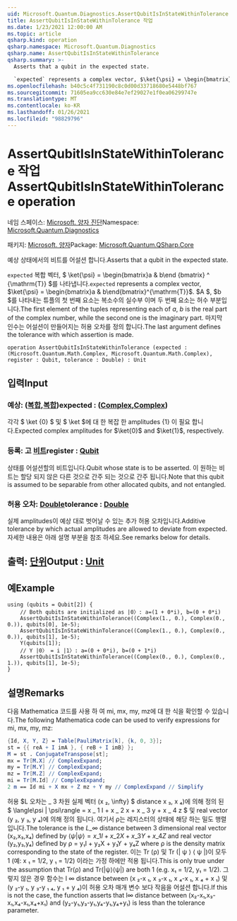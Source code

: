 ```yaml
---
uid: Microsoft.Quantum.Diagnostics.AssertQubitIsInStateWithinTolerance
title: AssertQubitIsInStateWithinTolerance 작업
ms.date: 1/23/2021 12:00:00 AM
ms.topic: article
qsharp.kind: operation
qsharp.namespace: Microsoft.Quantum.Diagnostics
qsharp.name: AssertQubitIsInStateWithinTolerance
qsharp.summary: >-
  Asserts that a qubit in the expected state.

  `expected` represents a complex vector, $\ket{\psi} = \begin{bmatrix}a & b\end{bmatrix}^{\mathrm{T}}$. The first element of the tuples representing each of $a$, $b$ is the real part of the complex number, while the second one is the imaginary part. The last argument defines the tolerance with which assertion is made.
ms.openlocfilehash: b40c5c4f731190c8c0d00d33718680e5448bf767
ms.sourcegitcommit: 71605ea9cc630e84e7ef29027e1f0ea06299747e
ms.translationtype: MT
ms.contentlocale: ko-KR
ms.lasthandoff: 01/26/2021
ms.locfileid: "98829796"
---
```

# <a name="assertqubitisinstatewithintolerance-operation"></a><span data-ttu-id="b9234-102">AssertQubitIsInStateWithinTolerance 작업</span><span class="sxs-lookup"><span data-stu-id="b9234-102">AssertQubitIsInStateWithinTolerance operation</span></span>

<span data-ttu-id="b9234-103">네임 스페이스: [Microsoft. 양자 진단](xref:Microsoft.Quantum.Diagnostics)</span><span class="sxs-lookup"><span data-stu-id="b9234-103">Namespace: [Microsoft.Quantum.Diagnostics](xref:Microsoft.Quantum.Diagnostics)</span></span>

<span data-ttu-id="b9234-104">패키지: [Microsoft. 양자](https://nuget.org/packages/Microsoft.Quantum.QSharp.Core)</span><span class="sxs-lookup"><span data-stu-id="b9234-104">Package: [Microsoft.Quantum.QSharp.Core](https://nuget.org/packages/Microsoft.Quantum.QSharp.Core)</span></span>


<span data-ttu-id="b9234-105">예상 상태에서의 비트를 어설션 합니다.</span><span class="sxs-lookup"><span data-stu-id="b9234-105">Asserts that a qubit in the expected state.</span></span>

<span data-ttu-id="b9234-106">`expected` 복합 벡터, $ \ket{\psi} = \begin{bmatrix}a & b\end {bmatrix} ^ {\mathrm{T}} $를 나타냅니다.</span><span class="sxs-lookup"><span data-stu-id="b9234-106">`expected` represents a complex vector, $\ket{\psi} = \begin{bmatrix}a & b\end{bmatrix}^{\mathrm{T}}$.</span></span>
<span data-ttu-id="b9234-107">$A $, $b $를 나타내는 튜플의 첫 번째 요소는 복소수의 실수부 이며 두 번째 요소는 허수 부분입니다.</span><span class="sxs-lookup"><span data-stu-id="b9234-107">The first element of the tuples representing each of $a$, $b$ is the real part of the complex number, while the second one is the imaginary part.</span></span>
<span data-ttu-id="b9234-108">마지막 인수는 어설션이 만들어지는 허용 오차를 정의 합니다.</span><span class="sxs-lookup"><span data-stu-id="b9234-108">The last argument defines the tolerance with which assertion is made.</span></span>

```qsharp
operation AssertQubitIsInStateWithinTolerance (expected : (Microsoft.Quantum.Math.Complex, Microsoft.Quantum.Math.Complex), register : Qubit, tolerance : Double) : Unit
```


## <a name="input"></a><span data-ttu-id="b9234-109">입력</span><span class="sxs-lookup"><span data-stu-id="b9234-109">Input</span></span>

### <a name="expected--complexcomplex"></a><span data-ttu-id="b9234-110">예상: ([복합](xref:Microsoft.Quantum.Math.Complex),[복합](xref:Microsoft.Quantum.Math.Complex))</span><span class="sxs-lookup"><span data-stu-id="b9234-110">expected : ([Complex](xref:Microsoft.Quantum.Math.Complex),[Complex](xref:Microsoft.Quantum.Math.Complex))</span></span>

<span data-ttu-id="b9234-111">각각 $ \ket {0} $ 및 $ \ket $에 대 한 복잡 한 amplitudes {1} 이 필요 합니다.</span><span class="sxs-lookup"><span data-stu-id="b9234-111">Expected complex amplitudes for $\ket{0}$ and $\ket{1}$, respectively.</span></span>


### <a name="register--qubit"></a><span data-ttu-id="b9234-112">등록: 고 [비트](xref:microsoft.quantum.lang-ref.qubit)</span><span class="sxs-lookup"><span data-stu-id="b9234-112">register : [Qubit](xref:microsoft.quantum.lang-ref.qubit)</span></span>

<span data-ttu-id="b9234-113">상태를 어설션할의 비트입니다.</span><span class="sxs-lookup"><span data-stu-id="b9234-113">Qubit whose state is to be asserted.</span></span> <span data-ttu-id="b9234-114">이 원하는 비트는 할당 되지 않은 다른 것으로 간주 되는 것으로 간주 됩니다.</span><span class="sxs-lookup"><span data-stu-id="b9234-114">Note that this qubit is assumed to be separable from other allocated qubits, and not entangled.</span></span>


### <a name="tolerance--double"></a><span data-ttu-id="b9234-115">허용 오차: [Double](xref:microsoft.quantum.lang-ref.double)</span><span class="sxs-lookup"><span data-stu-id="b9234-115">tolerance : [Double](xref:microsoft.quantum.lang-ref.double)</span></span>

<span data-ttu-id="b9234-116">실제 amplitudes이 예상 대로 벗어날 수 있는 추가 허용 오차입니다.</span><span class="sxs-lookup"><span data-stu-id="b9234-116">Additive tolerance by which actual amplitudes are allowed to deviate from expected.</span></span>
<span data-ttu-id="b9234-117">자세한 내용은 아래 설명 부분을 참조 하세요.</span><span class="sxs-lookup"><span data-stu-id="b9234-117">See remarks below for details.</span></span>



## <a name="output--unit"></a><span data-ttu-id="b9234-118">출력: [단위](xref:microsoft.quantum.lang-ref.unit)</span><span class="sxs-lookup"><span data-stu-id="b9234-118">Output : [Unit](xref:microsoft.quantum.lang-ref.unit)</span></span>



## <a name="example"></a><span data-ttu-id="b9234-119">예</span><span class="sxs-lookup"><span data-stu-id="b9234-119">Example</span></span>

```qsharp
using (qubits = Qubit[2]) {
    // Both qubits are initialized as |0〉: a=(1 + 0*i), b=(0 + 0*i)
    AssertQubitIsInStateWithinTolerance((Complex(1., 0.), Complex(0., 0.)), qubits[0], 1e-5);
    AssertQubitIsInStateWithinTolerance((Complex(1., 0.), Complex(0., 0.)), qubits[1], 1e-5);
    Y(qubits[1]);
    // Y |0〉 = i |1〉: a=(0 + 0*i), b=(0 + 1*i)
    AssertQubitIsInStateWithinTolerance((Complex(0., 0.), Complex(0., 1.)), qubits[1], 1e-5);
}
```

## <a name="remarks"></a><span data-ttu-id="b9234-120">설명</span><span class="sxs-lookup"><span data-stu-id="b9234-120">Remarks</span></span>

<span data-ttu-id="b9234-121">다음 Mathematica 코드를 사용 하 여 mi, mx, my, mz에 대 한 식을 확인할 수 있습니다.</span><span class="sxs-lookup"><span data-stu-id="b9234-121">The following Mathematica code can be used to verify expressions for mi, mx, my, mz:</span></span>

```mathematica
{Id, X, Y, Z} = Table[PauliMatrix[k], {k, 0, 3}];
st = {{ reA + I imA }, { reB + I imB} };
M = st . ConjugateTranspose[st];
mx = Tr[M.X] // ComplexExpand;
my = Tr[M.Y] // ComplexExpand;
mz = Tr[M.Z] // ComplexExpand;
mi = Tr[M.Id] // ComplexExpand;
2 m == Id mi + X mx + Z mz + Y my // ComplexExpand // Simplify
```

<span data-ttu-id="b9234-122">허용 $L 오차는 \_ 3 차원 실제 벡터 (x ₂, \infty} $ distance x ₃, x ₄)에 의해 정의 된 $ \langle\psi | \psi\rangle = x \_ 1 I + x \_ 2 x + x \_ 3 y + x \_ 4 z $ 및 real vector (y ₂, y ₃, y ₄)에 의해 정의 됩니다. 여기서 ρ는 레지스터의 상태에 해당 하는 밀도 행렬입니다.</span><span class="sxs-lookup"><span data-stu-id="b9234-122">The tolerance is the $L\_{\infty}$ distance between 3 dimensional real vector (x₂,x₃,x₄) defined by $\langle\psi|\psi\rangle = x\_1 I + x\_2 X + x\_3 Y + x\_4 Z$ and real vector (y₂,y₃,y₄) defined by ρ = y₁I + y₂X + y₃Y + y₄Z where ρ is the density matrix corresponding to the state of the register.</span></span>
<span data-ttu-id="b9234-123">이는 Tr (ρ) 및 Tr (| ψ ⟩ ⟨ ψ |)이 모두 1 (예: x ₁ = 1/2, y ₁ = 1/2) 이라는 가정 하에만 적용 됩니다.</span><span class="sxs-lookup"><span data-stu-id="b9234-123">This is only true under the assumption that Tr(ρ) and Tr(|ψ⟩⟨ψ|) are both 1 (e.g. x₁ = 1/2, y₁ = 1/2).</span></span>
<span data-ttu-id="b9234-124">그렇지 않은 경우 함수는 l ∞ distance between (x ₂-x ₁, x ₃-x ₁, x ₄-x ₁, x ₄ + x ₁) 및 (y ₂-y ₁, y ₃-y ₁ ₄, y ₁ + y ₄)이 허용 오차 매개 변수 보다 작음을 어설션 합니다.</span><span class="sxs-lookup"><span data-stu-id="b9234-124">If this is not the case, the function asserts that l∞ distance between (x₂-x₁,x₃-x₁,x₄-x₁,x₄+x₁) and (y₂-y₁,y₃-y₁,y₄-y₁,y₄+y₁) is less than the tolerance parameter.</span></span>